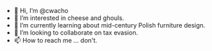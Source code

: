 - 👋 Hi, I’m @cwacho
- 👀 I’m interested in cheese and ghouls.
- 🌱 I’m currently learning about mid-century Polish furniture design.
- 💞️ I’m looking to collaborate on tax evasion.
- 📫 How to reach me ... don't. 
